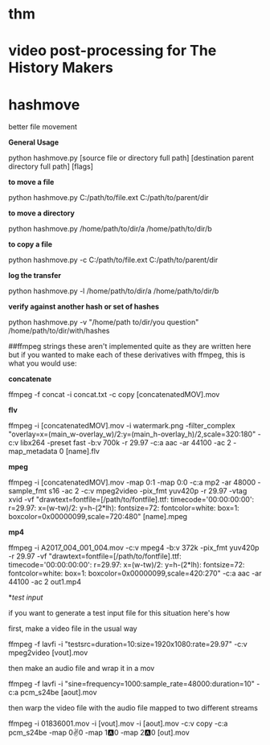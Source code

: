 # thm
video post-processing for The History Makers
=======
# hashmove
better file movement

**General Usage**

python hashmove.py [source file or directory full path] [destination parent directory full path] [flags]

**to move a file**

python hashmove.py C:/path/to/file.ext C:/path/to/parent/dir

**to move a directory**

python hashmove.py /home/path/to/dir/a /home/path/to/dir/b

**to copy a file**

python hashmove.py -c C:/path/to/file.ext C:/path/to/parent/dir

**log the transfer**

python hashmove.py -l /home/path/to/dir/a /home/path/to/dir/b

**verify against another hash or set of hashes**

python hashmove.py -v "/home/path to/dir/you question" /home/path/to/dir/with/hashes



##ffmpeg strings
these aren't implemented quite as they are written here but if you wanted to make each of these derivatives with ffmpeg, this is what you would use:

**concatenate**

ffmpeg -f concat -i concat.txt -c copy [concatenatedMOV].mov


**flv**

ffmpeg -i [concatenatedMOV].mov -i watermark.png -filter_complex "overlay=x=(main_w-overlay_w)/2:y=(main_h-overlay_h)/2,scale=320:180" -c:v libx264 -preset fast -b:v 700k -r 29.97 -c:a aac -ar 44100 -ac 2 -map_metadata 0 [name].flv


**mpeg**

ffmpeg -i [concatenatedMOV].mov -map 0:1 -map 0:0 -c:a mp2 -ar 48000 -sample_fmt s16 -ac 2 -c:v mpeg2video -pix_fmt yuv420p -r 29.97 -vtag xvid -vf "drawtext=fontfile=[/path/to/fontfile].ttf: timecode='00\:00\:00\:00': r=29.97: x=(w-tw)/2: y=h-(2*lh): fontsize=72: fontcolor=white: box=1: boxcolor=0x00000099,scale=720:480" [name].mpeg

**mp4**

ffmpeg -i A2017_004_001_004.mov -c:v mpeg4 -b:v 372k -pix_fmt yuv420p -r 29.97 -vf "drawtext=fontfile=[/path/to/fontfile].ttf: timecode='00\:00\:00\:00': r=29.97: x=(w-tw)/2: y=h-(2*lh): fontsize=72: fontcolor=white: box=1: boxcolor=0x00000099,scale=420:270" -c:a aac -ar 44100 -ac 2 out1.mp4

**test input*

if you want to generate a test input file for this situation here's how

first, make a video file in the usual way

ffmpeg -f lavfi -i "testsrc=duration=10:size=1920x1080:rate=29.97" -c:v mpeg2video [vout].mov

then make an audio file and wrap it in a mov

ffmpeg -f lavfi -i "sine=frequency=1000:sample_rate=48000:duration=10" -c:a pcm_s24be [aout].mov

then warp the video file with the audio file mapped to two different streams

ffmpeg -i 01836001.mov -i [vout].mov -i [aout].mov -c:v copy -c:a pcm_s24be -map 0:v:0 -map 1:a:0 -map 2:a:0 [out].mov
